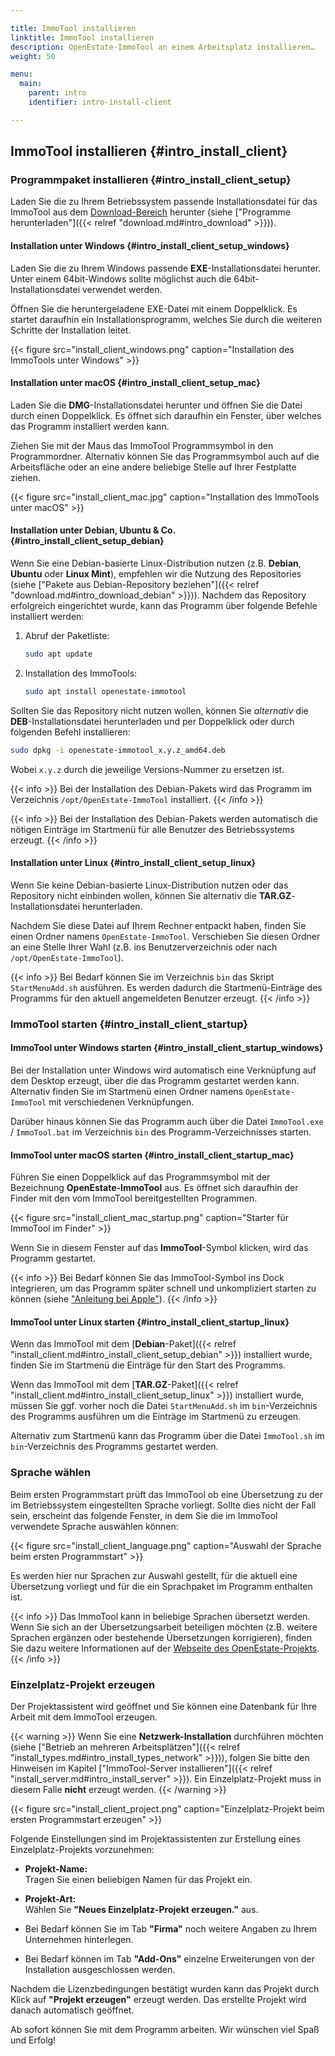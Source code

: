 ```yaml
---

title: ImmoTool installieren 
linktitle: ImmoTool installieren
description: OpenEstate-ImmoTool an einem Arbeitsplatz installieren…
weight: 50

menu:
  main:
    parent: intro
    identifier: intro-install-client

---
```


## ImmoTool installieren {#intro_install_client}


### Programmpaket installieren {#intro_install_client_setup}

Laden Sie die zu Ihrem Betriebssystem passende Installationsdatei für das ImmoTool aus dem [Download-Bereich](https://openestate.org/downloads/openestate-immotool) herunter (siehe ["Programme herunterladen"]({{< relref "download.md#intro_download" >}})).


#### Installation unter Windows {#intro_install_client_setup_windows}

Laden Sie die zu Ihrem Windows passende **EXE**-Installationsdatei herunter. Unter einem 64bit-Windows sollte möglichst auch die 64bit-Installationsdatei verwendet werden.

Öffnen Sie die heruntergeladene EXE-Datei mit einem Doppelklick. Es startet daraufhin ein Installationsprogramm, welches Sie durch die weiteren Schritte der Installation leitet.

{{< figure src="install_client_windows.png" caption="Installation des ImmoTools unter Windows" >}}


#### Installation unter macOS {#intro_install_client_setup_mac}

Laden Sie die **DMG**-Installationsdatei herunter und öffnen Sie die Datei durch einen Doppelklick. Es öffnet sich daraufhin ein Fenster, über welches das Programm installiert werden kann.

Ziehen Sie mit der Maus das ImmoTool Programmsymbol in den Programmordner. Alternativ können Sie das Programmsymbol auch auf die Arbeitsfläche oder an eine andere beliebige Stelle auf Ihrer Festplatte ziehen.  

{{< figure src="install_client_mac.jpg" caption="Installation des ImmoTools unter macOS" >}}


#### Installation unter Debian, Ubuntu & Co. {#intro_install_client_setup_debian}

Wenn Sie eine Debian-basierte Linux-Distribution nutzen (z.B. **Debian**, **Ubuntu** oder **Linux Mint**), empfehlen wir die Nutzung des Repositories (siehe ["Pakete aus Debian-Repository beziehen"]({{< relref "download.md#intro_download_debian" >}})). Nachdem das Repository erfolgreich eingerichtet wurde, kann das Programm über folgende Befehle installiert werden:

1.  Abruf der Paketliste:
    
    ```bash
    sudo apt update
    ```
    
2.  Installation des ImmoTools:

    ```bash
    sudo apt install openestate-immotool
    ```

Sollten Sie das Repository nicht nutzen wollen, können Sie *alternativ* die **DEB**-Installationsdatei herunterladen und per Doppelklick oder durch folgenden Befehl installieren:

```bash
sudo dpkg -i openestate-immotool_x.y.z_amd64.deb
```

Wobei `x.y.z` durch die jeweilige Versions-Nummer zu ersetzen ist.

{{< info >}}
Bei der Installation des Debian-Pakets wird das Programm im Verzeichnis `/opt/OpenEstate-ImmoTool` installiert.
{{< /info >}}

{{< info >}}
Bei der Installation des Debian-Pakets werden automatisch die nötigen Einträge im Startmenü für alle Benutzer des Betriebssystems erzeugt.
{{< /info >}}


#### Installation unter Linux {#intro_install_client_setup_linux} 

Wenn Sie keine Debian-basierte Linux-Distribution nutzen oder das Repository nicht einbinden wollen, können Sie alternativ die **TAR.GZ**-Installationsdatei herunterladen. 

Nachdem Sie diese Datei auf Ihrem Rechner entpackt haben, finden Sie einen Ordner namens `OpenEstate-ImmoTool`. Verschieben Sie diesen Ordner an eine Stelle Ihrer Wahl (z.B. ins Benutzerverzeichnis oder nach `/opt/OpenEstate-ImmoTool`).

{{< info >}}
Bei Bedarf können Sie im Verzeichnis `bin` das Skript `StartMenuAdd.sh` ausführen. Es werden dadurch die Startmenü-Einträge des Programms für den aktuell angemeldeten Benutzer erzeugt.
{{< /info >}} 


### ImmoTool starten {#intro_install_client_startup}


#### ImmoTool unter Windows starten {#intro_install_client_startup_windows}

Bei der Installation unter Windows wird automatisch eine Verknüpfung auf dem Desktop erzeugt, über die das Programm gestartet werden kann. Alternativ finden Sie im Startmenü einen Ordner namens `OpenEstate-ImmoTool` mit verschiedenen Verknüpfungen.

Darüber hinaus können Sie das Programm auch über die Datei `ImmoTool.exe` / `ImmoTool.bat` im Verzeichnis `bin` des Programm-Verzeichnisses starten.


#### ImmoTool unter macOS starten {#intro_install_client_startup_mac}

Führen Sie einen Doppelklick auf das Programmsymbol mit der Bezeichnung **OpenEstate-ImmoTool** aus. Es öffnet sich daraufhin der Finder mit den vom ImmoTool bereitgestellten Programmen.

{{< figure src="install_client_mac_startup.png" caption="Starter für ImmoTool im Finder" >}}

Wenn Sie in diesem Fenster auf das **ImmoTool**-Symbol klicken, wird das Programm gestartet.

{{< info >}}
Bei Bedarf können Sie das ImmoTool-Symbol ins Dock integrieren, um das Programm später schnell und unkompliziert starten zu können (siehe ["Anleitung bei Apple"](https://support.apple.com/de-de/HT201730)).
{{< /info >}}


#### ImmoTool unter Linux starten {#intro_install_client_startup_linux}

Wenn das ImmoTool mit dem [**Debian**-Paket]({{< relref "install_client.md#intro_install_client_setup_debian" >}}) installiert wurde, finden Sie im Startmenü die Einträge für den Start des Programms.

Wenn das ImmoTool mit dem [**TAR.GZ**-Paket]({{< relref "install_client.md#intro_install_client_setup_linux" >}}) installiert wurde, müssen Sie ggf. vorher noch die Datei `StartMenuAdd.sh` im `bin`-Verzeichnis des Programms ausführen um die Einträge im Startmenü zu erzeugen.

Alternativ zum Startmenü kann das Programm über die Datei `ImmoTool.sh` im `bin`-Verzeichnis des Programms gestartet werden.


### Sprache wählen

Beim ersten Programmstart prüft das ImmoTool ob eine Übersetzung zu der im Betriebssystem eingestellten Sprache vorliegt. Sollte dies nicht der Fall sein, erscheint das folgende Fenster, in dem Sie die im ImmoTool verwendete Sprache auswählen können:

{{< figure src="install_client_language.png" caption="Auswahl der Sprache beim ersten Programmstart" >}}

Es werden hier nur Sprachen zur Auswahl gestellt, für die aktuell eine Übersetzung vorliegt und für die ein Sprachpaket im Programm enthalten ist.

{{< info >}}
Das ImmoTool kann in beliebige Sprachen übersetzt werden. Wenn Sie sich an der Übersetzungsarbeit beteiligen möchten (z.B. weitere Sprachen ergänzen oder bestehende Übersetzungen korrigieren), finden Sie dazu weitere Informationen auf der [Webseite des OpenEstate-Projekts](https://openestate.org/immotool/translations).
{{< /info >}}


### Einzelplatz-Projekt erzeugen

Der Projektassistent wird geöffnet und Sie können eine Datenbank für Ihre Arbeit mit dem ImmoTool erzeugen.

{{< warning >}}
Wenn Sie eine **Netzwerk-Installation** durchführen möchten (siehe ["Betrieb an mehreren Arbeitsplätzen"]({{< relref "install_types.md#intro_install_types_network" >}})), folgen Sie bitte den Hinweisen im Kapitel ["ImmoTool-Server installieren"]({{< relref "install_server.md#intro_install_server" >}}). Ein Einzelplatz-Projekt muss in diesem Falle **nicht** erzeugt werden.
{{< /warning >}}

{{< figure src="install_client_project.png" caption="Einzelplatz-Projekt beim ersten Programmstart erzeugen" >}}

Folgende Einstellungen sind im Projektassistenten zur Erstellung eines Einzelplatz-Projekts vorzunehmen:

-   **Projekt-Name:** \
    Tragen Sie einen beliebigen Namen für das Projekt ein.

-   **Projekt-Art:** \
    Wählen Sie **"Neues Einzelplatz-Projekt erzeugen."** aus.

-   Bei Bedarf können Sie im Tab **"Firma"** noch weitere Angaben zu Ihrem Unternehmen hinterlegen.

-   Bei Bedarf können im Tab **"Add-Ons"** einzelne Erweiterungen von der Installation ausgeschlossen werden.

Nachdem die Lizenzbedingungen bestätigt wurden kann das Projekt durch Klick auf **"Projekt erzeugen"** erzeugt werden. Das erstellte Projekt wird danach automatisch geöffnet.

Ab sofort können Sie mit dem Programm arbeiten. Wir wünschen viel Spaß und Erfolg!

